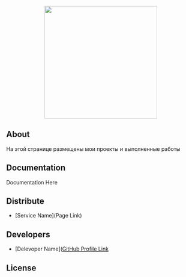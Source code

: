 <p align="center">
      <img src="https://i.ibb.co/hXfkGqb/300x300.png" width="300">
</p>

<p align="center">
   
</p>

## About

На этой странице размещены мои проекты и выполненные работы

## Documentation

Documentation Here

## Distribute

- [Service Name](Page Link)


## Developers

- [Delevoper Name]([GitHub Profile Link](https://github.com/VitaltaLev)

## License
